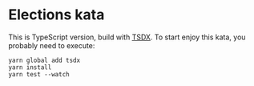# Elections kata

This is TypeScript version, build with [TSDX]. To start enjoy this kata, you probably need to execute:

```shell
yarn global add tsdx
yarn install
yarn test --watch
```

[TSDX]: https://tsdx.io
